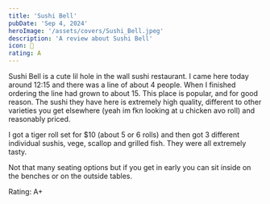 ```yaml
---
title: 'Sushi Bell'
pubDate: 'Sep 4, 2024'
heroImage: '/assets/covers/Sushi_Bell.jpeg'
description: 'A review about Sushi Bell'
icon: 🔔
rating: A
---
```


Sushi Bell is a cute lil hole in the wall sushi restaurant. I came here today around 12:15 and there was a line of about 4 people. When I finished ordering the line had grown to about 15. This place is popular, and for good reason. The sushi they have here is extremely high quality, different to other varieties you get elsewhere (yeah im fkn looking at u chicken avo roll) and reasonably priced.

I got a tiger roll set for $10 (about 5 or 6 rolls) and then got 3 different individual sushis, vege, scallop and grilled fish. They were all extremely tasty.

Not that many seating options but if you get in early you can sit inside on the benches or on the outside tables.

Rating: A+
